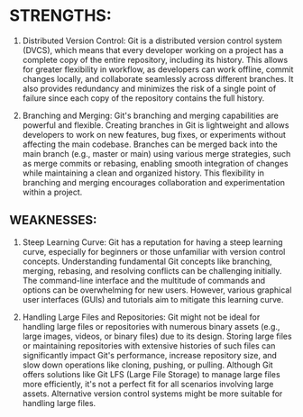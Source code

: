 # STRENGTHS:

1. Distributed Version Control:
Git is a distributed version control system (DVCS), which means that every developer working on a project has a complete copy of the entire repository, including its history. This allows for greater flexibility in workflow, as developers can work offline, commit changes locally, and collaborate seamlessly across different branches. It also provides redundancy and minimizes the risk of a single point of failure since each copy of the repository contains the full history.

2. Branching and Merging:
Git's branching and merging capabilities are powerful and flexible. Creating branches in Git is lightweight and allows developers to work on new features, bug fixes, or experiments without affecting the main codebase. Branches can be merged back into the main branch (e.g., master or main) using various merge strategies, such as merge commits or rebasing, enabling smooth integration of changes while maintaining a clean and organized history. This flexibility in branching and merging encourages collaboration and experimentation within a project.


## WEAKNESSES:

1. Steep Learning Curve:
Git has a reputation for having a steep learning curve, especially for beginners or those unfamiliar with version control concepts. Understanding fundamental Git concepts like branching, merging, rebasing, and resolving conflicts can be challenging initially. The command-line interface and the multitude of commands and options can be overwhelming for new users. However, various graphical user interfaces (GUIs) and tutorials aim to mitigate this learning curve.

2. Handling Large Files and Repositories:
Git might not be ideal for handling large files or repositories with numerous binary assets (e.g., large images, videos, or binary files) due to its design. Storing large files or maintaining repositories with extensive histories of such files can significantly impact Git's performance, increase repository size, and slow down operations like cloning, pushing, or pulling. Although Git offers solutions like Git LFS (Large File Storage) to manage large files more efficiently, it's not a perfect fit for all scenarios involving large assets. Alternative version control systems might be more suitable for handling large files.